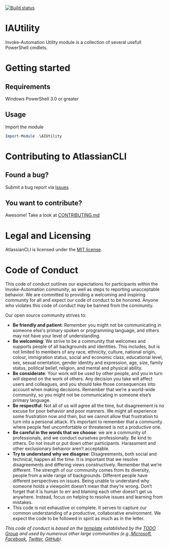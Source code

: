 [![Build status](https://ci.appveyor.com/api/projects/status/6p36i9vx4vb8p3yk/branch/master?svg=true)](https://ci.appveyor.com/project/TomasDeceuninck/iautility)

IAUtility
=============
Invoke-Automation Utility module is a collection of several usefull PowerShell cmdlets.

Getting started
===============
## Requirements
Windows PowerShell 3.0 or greater

## Usage
Import the module
```PowerShell
Import-Module .\AIUtility
```

Contributing to AtlassianCLI
============================
## Found a bug?
Submit a bug report via [Issues](https://github.com/Invoke-Automation/AtlassianCLI/issues)
## You want to contribute?
Awesome! Take a look at [CONTRIBUTING.md](CONTRIBUTING.md)

Legal and Licensing
===================
AtlassianCLI is licensed under the [MIT license](LICENSE.txt).

Code of Conduct
===============
This code of conduct outlines our expectations for participants within the Invoke-Automation community, as well as steps to reporting unacceptable behavior. We are committed to providing a welcoming and inspiring community for all and expect our code of conduct to be honored. Anyone who violates this code of conduct may be banned from the community.

Our open source community strives to:

* **Be friendly and patient**: Remember you might not be communicating in someone else's primary spoken or programming language, and others may not have your level of understanding.
* **Be welcoming**: We strive to be a community that welcomes and supports people of all backgrounds and identities. This includes, but is not limited to members of any race, ethnicity, culture, national origin, colour, immigration status, social and economic class, educational level, sex, sexual orientation, gender identity and expression, age, size, family status, political belief, religion, and mental and physical ability.
* **Be considerate**: Your work will be used by other people, and you in turn will depend on the work of others. Any decision you take will affect users and colleagues, and you should take those consequences into account when making decisions. Remember that we’re a world-wide community, so you might not be communicating in someone else’s primary language.
* **Be respectful**: Not all of us will agree all the time, but disagreement is no excuse for poor behavior and poor manners. We might all experience some frustration now and then, but we cannot allow that frustration to turn into a personal attack. It’s important to remember that a community where people feel uncomfortable or threatened is not a productive one.
* **Be careful in the words that we choose**: we are a community of professionals, and we conduct ourselves professionally. Be kind to others. Do not insult or put down other participants. Harassment and other exclusionary behavior aren’t acceptable.
* **Try to understand why we disagree**: Disagreements, both social and technical, happen all the time. It is important that we resolve disagreements and differing views constructively. Remember that we’re different. The strength of our community comes from its diversity, people from a wide range of backgrounds. Different people have different perspectives on issues. Being unable to understand why someone holds a viewpoint doesn’t mean that they’re wrong. Don’t forget that it is human to err and blaming each other doesn’t get us anywhere. Instead, focus on helping to resolve issues and learning from mistakes.
* This code is not exhaustive or complete. It serves to capture our common understanding of a productive, collaborative environment. We expect the code to be followed in spirit as much as in the letter.

_This code of conduct is based on the [template](http://todogroup.org/opencodeofconduct/) established by the [TODO Group](http://todogroup.org/) and used by numerous other large communities (e.g.,[Microsoft](https://opensource.microsoft.com/codeofconduct/), [Facebook](https://code.facebook.com/pages/876921332402685/open-source-code-of-conduct), [Twitter](https://engineering.twitter.com/opensource/code-of-conduct), [GitHub](http://todogroup.org/opencodeofconduct/#opensource@github.com))._